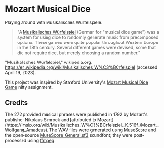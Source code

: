 # Mozart Musical Dice

Playing around with Musikalisches Würfelspiele.

> "A [Musikalisches Würfelspiel](https://en.wikipedia.org/wiki/Musikalisches_W%C3%BCrfelspiel) (German for "musical dice game") was a system for using dice to randomly generate music from precomposed options. These games were quite popular throughout Western Europe in the 18th century. Several different games were devised, some that did not require dice, but merely choosing a random number."

"Musikalisches Würfelspiel," wikipedia.org. <https://en.wikipedia.org/wiki/Musikalisches_W%C3%BCrfelspiel> (accessed April 19, 2023).

This project was inspired by Stanford University's [Mozart Musical Dice Game](http://nifty.stanford.edu/2023/wayne-musical-dice-game/) nifty assignment.

## Credits

The 272 provided musical phrases were published in 1792 by Mozart's publisher Nikolaus Simrock and [attributed to Mozart](https://imslp.org/wiki/Musikalisches_W%C3%BCrfelspiel,_K.516f_(Mozart,_Wolfgang_Amadeus). The WAV files were generated using [MuseScore](https://musescore.org/) and the open-source [MuseScore_General.sf3](https://musescore.org/en/handbook/3/soundfonts-and-sfz-files) soundfont; they were post-processed using [ffmpeg](https://ffmpeg.org/).
